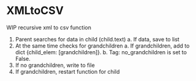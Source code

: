 # XMLtoCSV
WIP recursive xml to csv function

  
1. Parent searches for data in child (child.text)
  a. If data, save to list
2. At the same time checks for grandchildren
  a. If grandchildren, add to dict {child_elem: [grandchildren]}.
  b. Tag: no_grandchildren is set to False.
3. If no grandchildren, write to file
4. If grandchildren, restart function for child


